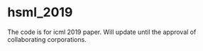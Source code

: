 # hsml_2019

The code is for icml 2019 paper. Will update until the approval of collaborating corporations.
